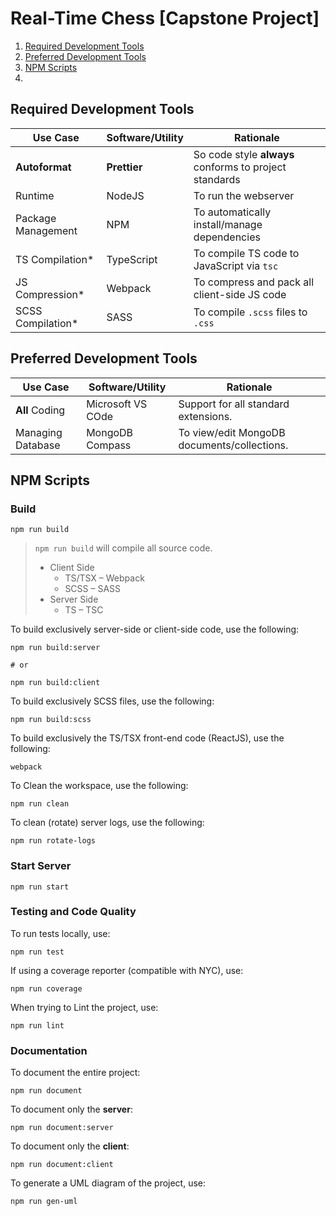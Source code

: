 # Real-Time Chess [Capstone Project]

1. [Required Development Tools](#required-development-tools)
2. [Preferred Development Tools](#preferred-development-tools)
3. [NPM Scripts](#npm-scripts)
4.

## Required Development Tools

| Use Case           | Software/Utility | Rationale                                              |
| ------------------ | ---------------- | ------------------------------------------------------ |
| **Autoformat**     | **Prettier**     | So code style **always** conforms to project standards |
| Runtime            | NodeJS           | To run the webserver                                   |
| Package Management | NPM              | To automatically install/manage dependencies           |
| TS Compilation\*   | TypeScript       | To compile TS code to JavaScript via `tsc`             |
| JS Compression\*   | Webpack          | To compress and pack all client-side JS code           |
| SCSS Compilation\* | SASS             | To compile `.scss` files to `.css`                     |

## Preferred Development Tools

| Use Case          | Software/Utility  | Rationale                                   |
| ----------------- | ----------------- | ------------------------------------------- |
| **All** Coding    | Microsoft VS COde | Support for all standard extensions.        |
| Managing Database | MongoDB Compass   | To view/edit MongoDB documents/collections. |

## NPM Scripts

### Build

```
npm run build
```

> `npm run build` will compile all source code.
>
> -   Client Side
>     -   TS/TSX – Webpack
>     -   SCSS – SASS
> -   Server Side
>     -   TS – TSC

To build exclusively server-side or client-side code, use the following:

```
npm run build:server

# or

npm run build:client
```

To build exclusively SCSS files, use the following:

```
npm run build:scss
```

To build exclusively the TS/TSX front-end code (ReactJS), use the following:

```
webpack
```

To Clean the workspace, use the following:

```
npm run clean
```

To clean (rotate) server logs, use the following:

```
npm run rotate-logs
```

### Start Server

```
npm run start
```

### Testing and Code Quality

To run tests locally, use:

```
npm run test
```

If using a coverage reporter (compatible with NYC), use:

```
npm run coverage
```

When trying to Lint the project, use:

```
npm run lint
```

### Documentation

To document the entire project:

```
npm run document
```

To document only the **server**:

```
npm run document:server
```

To document only the **client**:

```
npm run document:client
```

To generate a UML diagram of the project, use:

```
npm run gen-uml
```
